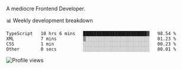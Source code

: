 A mediocre Frontend Developer.

📊 Weekly development breakdown
<!--START_SECTION:waka-->

```text
TypeScript   10 hrs 6 mins   ████████████████████████▓   98.54 %
XML          7 mins          ▒░░░░░░░░░░░░░░░░░░░░░░░░   01.23 %
CSS          1 min           ░░░░░░░░░░░░░░░░░░░░░░░░░   00.23 %
Other        0 secs          ░░░░░░░░░░░░░░░░░░░░░░░░░   00.01 %
```

<!--END_SECTION:waka-->

<img src="https://gpvc.arturio.dev/iqbalfasri" alt="Profile views"/>
